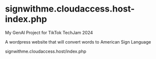 # signwithme.cloudaccess.host-index.php
My GenAI Project for TikTok TechJam 2024

A wordpress website that will convert words to American Sign Language

signwithme.cloudaccess.host/index.php
